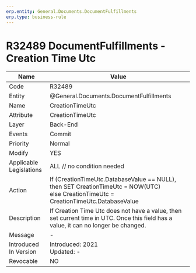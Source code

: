 ```yaml
---
erp.entity: General.Documents.DocumentFulfillments
erp.type: business-rule
---
```

# R32489 DocumentFulfillments - Creation Time Utc

| Name | Value |
| ---- | ----- |
| Code | R32489 |
| Entity | @General.Documents.DocumentFulfillments |
| Name | CreationTimeUtc |
| Attribute | CreationTimeUtc |
| Layer | Back-End |
| Events | Commit |
| Priority | Normal |
| Modify | YES |
| Applicable Legislations | ALL // no condition needed |
| Action | If (CreationTimeUtc.DatabaseValue == NULL), then SET CreationTimeUtc = NOW(UTC) <br> else CreationTimeUtc = CreationTimeUtc.DatabaseValue |
| Description | If Creation Time Utc does not have a value, then set current time in UTC. Once this field has a value, it can no longer be changed.|
| Message |-|
| Introduced In Version | Introduced: 2021<br>Updated: - |
| Revocable | NO                                                           |

